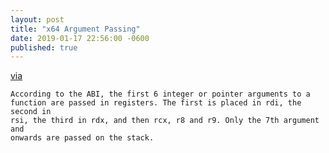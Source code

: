 ```yaml
---
layout: post
title: "x64 Argument Passing"
date: 2019-01-17 22:56:00 -0600
published: true
---
```


[via](https://eli.thegreenplace.net/2011/09/06/stack-frame-layout-on-x86-64)

```
According to the ABI, the first 6 integer or pointer arguments to a
function are passed in registers. The first is placed in rdi, the second in
rsi, the third in rdx, and then rcx, r8 and r9. Only the 7th argument and
onwards are passed on the stack.
```
